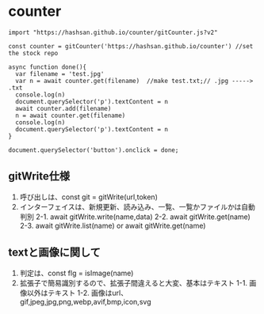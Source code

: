# counter

```
import "https://hashsan.github.io/counter/gitCounter.js?v2"

const counter = gitCounter('https://hashsan.github.io/counter') //set the stock repo

async function done(){
  var filename = 'test.jpg'
  var n = await counter.get(filename)  //make test.txt;// .jpg -----> .txt
  console.log(n)
  document.querySelector('p').textContent = n
  await counter.add(filename)
  n = await counter.get(filename)
  console.log(n)
  document.querySelector('p').textContent = n  
}

document.querySelector('button').onclick = done;
```

## gitWrite仕様
1. 呼び出しは、const git = gitWrite(url,token)
2. インターフェイスは、新規更新、読み込み、一覧、一覧かファイルかは自動判別
   2-1. await gitWrite.write(name,data)
   2-2. await gitWrite.get(name)
   2-3. await gitWrite.list(name) or await gitWrite.get(name)
   
## textと画像に関して
1. 判定は、const flg = isImage(name)
2. 拡張子で簡易識別するので、拡張子間違えると大変、基本はテキスト
   1-1. 画像以外はテキスト
   1-2. 画像はurl、gif,jpeg,jpg,png,webp,avif,bmp,icon,svg
